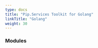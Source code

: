 ```yaml
---
type: docs
title: "Pip.Services Toolkit for Golang"
linkTitle: "Golang"
weight: 30
---
```


### Modules